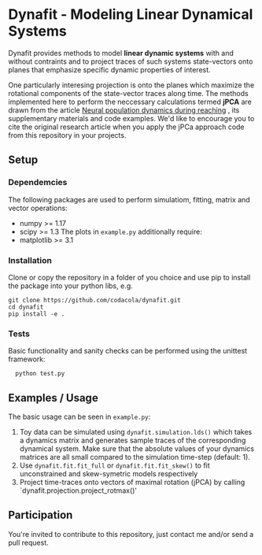 # Dynafit - Modeling Linear Dynamical Systems 
Dynafit provides methods to model **linear dynamic systems** with and without contraints and to project traces of such systems state-vectors onto planes that emphasize specific dynamic properties of interest.

One particularly interesing projection is onto the planes which maximize the rotational components of the state-vector traces along time. The methods implemented here to perform the neccessary calculations termed **jPCA** are drawn from the article [Neural population dynamics during reaching](https://www.nature.com/articles/nature11129) , its supplementary materials and code examples. We'd like to encourage you to cite the original research article when you apply the jPCa approach code from this repository in your projects.

## Setup

### Dependemcies
The following packages are used to perform simulatiom, fitting, matrix and vector operations:
- numpy >= 1.17
- scipy >= 1.3
The plots in `example.py` additionally require:
- matplotlib >= 3.1

### Installation
Clone or copy the repository in a folder of you choice and use pip to install the package into your python libs, e.g.
```
git clone https://github.com/codacola/dynafit.git
cd dynafit
pip install -e .
```

### Tests
Basic functionality and sanity checks can be performed using the unittest framework:
```
  python test.py
```
## Examples / Usage
The basic usage can be seen in `example.py`: 
1. Toy data can be simulated using `dynafit.simulation.lds()` which takes a dynamics matrix and generates sample traces of the corresponding dynamical system. Make sure that the absolute values of your dynamics matrices are all small compared to the simulation time-step (default: 1).
2. Use `dynafit.fit.fit_full` or `dynafit.fit.fit_skew()` to fit unconstrained and skew-symetric models respectively
3. Project time-traces onto vectors of maximal rotation (jPCA) by calling `dynafit.projection.project_rotmax()'

## Participation
You're invited to contribute to this repository, just contact me and/or send a pull request.
